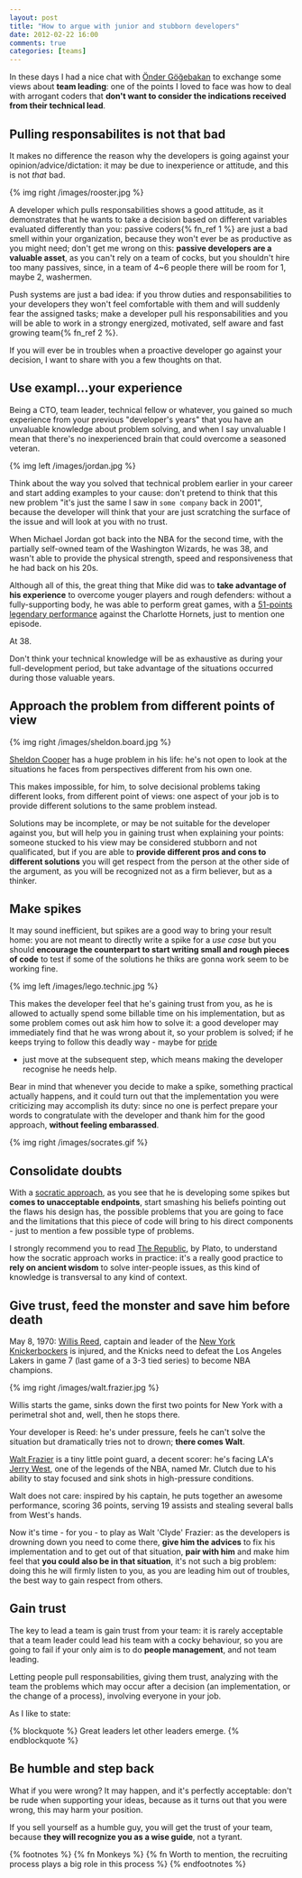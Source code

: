 ```yaml
---
layout: post
title: "How to argue with junior and stubborn developers"
date: 2012-02-22 16:00
comments: true
categories: [teams]
---
```


In these days I had a nice chat with
[Önder Göğebakan](http://www.linkedin.com/in/gogebakan) to exchange
some views about **team leading**: one of the points I loved to face
was how to deal with arrogant coders that **don't want to consider
the indications received from their technical lead**.
<!-- more -->

## Pulling responsabilites is not that bad

It makes no difference the reason why the developers is going against your
opinion/advice/dictation: it may be due to inexperience or attitude, and this
is not *that* bad.

{% img right /images/rooster.jpg %}

A developer which pulls responsabilities shows a good attitude, as it
demonstrates that he wants to take a decision based on different variables
evaluated differently than you: passive coders{% fn_ref 1 %} are just a bad
smell within your organization, because they won't ever be as productive
as you might need; don't get me wrong on this: **passive developers are
a valuable asset**, as you can't rely on a team of cocks, but you
shouldn't hire too many passives, since, in a team of 4~6 people there
will be room for 1, maybe 2, washermen.

Push systems are just a bad idea: if you throw duties and responsabilities
to your developers they won't feel comfortable with them and will suddenly
fear the assigned tasks; make a developer pull his responsabilities and you
will be able to work in a strongy energized, motivated, self aware and
fast growing team{% fn_ref 2 %}.

If you will ever be in troubles when a proactive developer go against
your decision, I want to share with you a few thoughts on that.

## Use exampl...your experience

Being a CTO, team leader, technical fellow or whatever, you gained
so much experience from your previous "developer's years" that you have
an unvaluable knowledge about problem solving, and when I say
unvaluable I mean that there's no inexperienced brain that could
overcome a seasoned veteran.

{% img left /images/jordan.jpg %}

Think about the way you solved that technical problem earlier in your
career and start adding examples to your cause: don't pretend to
think that this new problem "it's just the same I saw in `some company`
back in 2001", because the developer will think that your are
just scratching the surface of the issue and will look at you
with no trust.

When Michael Jordan got back into the NBA for the second time,
with the partially self-owned team of the Washington Wizards,
he was 38, and wasn't able to provide the physical strength,
speed and responsiveness that he had back on his 20s.

Although all of this, the great thing that Mike did was to **take
advantage of his experience** to overcome youger players and
rough defenders: without a fully-supporting body, he was able to
perform great games, with a
[51-points legendary performance](http://www.basketball-reference.com/boxscores/200112290WAS.html)
against the Charlotte Hornets, just to mention one episode.

At 38.

Don't think your technical knowledge will be as exhaustive as
during your full-development period, but take advantage of the
situations occurred during those valuable years.

## Approach the problem from different points of view

{% img right /images/sheldon.board.jpg %}

[Sheldon Cooper](http://en.wikipedia.org/wiki/Sheldon_Cooper)
has a huge problem in his life: he's not open to
look at the situations he faces from perspectives different
from his own one.

This makes impossible, for him, to solve decisional problems
taking different looks, from different point of views: one
aspect of your job is to provide different solutions to the
same problem instead.

Solutions may be incomplete, or may be not suitable for the
developer against you, but will help you in gaining trust when
explaining your points: someone stucked to his view may be
considered stubborn and not qualificated, but if you are able
to **provide different pros and cons to different solutions**
you will get respect from the person at the other side of
the argument, as you will be recognized not as a firm
believer, but as a thinker. 

## Make spikes

It may sound inefficient, but spikes are a good way to bring your
result home: you are not meant to directly write a spike for a
*use case* but you should **encourage the counterpart to start
writing small and rough pieces of code** to test if some of the
solutions he thiks are gonna work seem to be working fine.

{% img left /images/lego.technic.jpg %}

This makes the developer feel that he's  gaining trust from you,
as he is allowed to actually spend some billable time on his
implementation, but as some problem comes out ask him how to
solve it: a good developer may immediately find that he was wrong
about it, so your problem is solved; if he keeps trying to follow
this deadly way - maybe for [pride](http://c2.com/cgi/wiki?CowboyCoder)
- just move at the subsequent step, which means making the
developer recognise he needs help.

Bear in mind that whenever you decide to make a spike, something
practical actually happens, and it could turn out that the
implementation you were criticizing may accomplish its duty:
since no one is perfect prepare your words to congratulate with
the developer and thank him for the good approach, **without
feeling embarassed**. 

{% img right /images/socrates.gif %}

## Consolidate doubts

With a [socratic approach](http://en.wikipedia.org/wiki/Socratic_method),
as you see that he is developing some spikes but **comes to
unacceptable endpoints**, start smashing his beliefs pointing
out the flaws his design has, the possible problems that you are
going to face and the limitations that this piece of code will
bring to his direct components - just to mention a few possible
type of problems.

I strongly recommend you to read
[The Republic](http://en.wikipedia.org/wiki/The_Republic_(Plato)),
by Plato, to understand how the socratic approach works in
practice: it's a really good practice to **rely on ancient wisdom**
to solve inter-people issues, as this kind of knowledge is
transversal to any kind of context.

## Give trust, feed the monster and save him before death

May 8, 1970: [Willis Reed](http://en.wikipedia.org/wiki/Willis_Reed),
captain and leader of the
[New York Knickerbockers](http://www.nba.com/knicks/) is
injured, and the Knicks need to defeat the Los Angeles Lakers
in game 7 (last game of a 3-3 tied series) to become NBA champions.

{% img right /images/walt.frazier.jpg %}

Willis starts the game, sinks down the first two points for New York
with a perimetral shot and, well, then he stops there.

Your developer is Reed: he's under pressure, feels he can't solve
the situation but dramatically tries not to drown; **there comes Walt**.

[Walt Frazier](http://en.wikipedia.org/wiki/Walt_Frazier) is a
tiny little point guard, a decent scorer: he's facing
LA's [Jerry West](http://en.wikipedia.org/wiki/Jerry_West), one of the
legends of the NBA, named Mr. Clutch due to his ability to stay
focused and sink shots in high-pressure conditions.

Walt does not care: inspired by his captain, he puts together an awesome
performance, scoring 36 points, serving 19 assists and stealing several
balls from West's hands.

Now it's time - for you - to play as Walt 'Clyde' Frazier: as the developers
is drowning down you need to come there, **give him the advices** to fix his
implementation and to get out of that situation, **pair with him** and make
him feel that **you could also be in that situation**, it's not such a big
problem: doing this he will firmly listen to you, as you are leading
him out of troubles, the best way to gain respect from others.

## Gain trust

The key to lead a team is gain trust from your team: it is rarely acceptable
that a team leader could lead his team with a cocky behaviour, so you are
going to fail if your only aim is to do **people management**, and not team
leading.

Letting people pull responsabilities, giving them trust, analyzing with the
team the problems which may occur after a decision (an implementation, or
the change of a process), involving everyone in your job.

As I like to state:

{% blockquote %}
  Great leaders let other leaders emerge.
{% endblockquote %}

## Be humble and step back

What if you were wrong? It may happen, and it's perfectly acceptable:
don't be rude when supporting your ideas, because as it turns out
that you were wrong, this may harm your position.

If you sell yourself as a humble guy, you will get the trust of your
team, because **they will recognize you as a wise guide**, not a tyrant.

{% footnotes %}
  {% fn Monkeys %}
  {% fn Worth to mention, the recruiting process plays a big role in this process %}
{% endfootnotes %}
